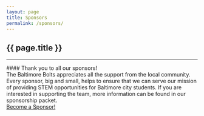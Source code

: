 ```yaml
---
layout: page
title: Sponsors
permalink: /sponsors/
---
```


<div class="container" markdown="1">
<section class="card bg-light page-card p-4" markdown="1">

<h1 class="mx-auto">{{ page.title }}</h1>
<hr class="mx-4 p-0">
<div class="p-4 text-center" markdown="1">
#### Thank you to all our sponsors!
<br>
The Baltimore Bolts appreciates all the support from the local community. Every sponsor, big and small, helps to ensure that we can serve our mission of providing STEM opportunities for Baltimore city students. If you are interested in supporting the team, more information can be found in our sponsorship packet.
</div>
<a href="https://drive.google.com/file/d/1LdXXeN1_GKDBXxM-N7AA-kjoi41qmzMV/view?usp=sharing" class="btn btn-primary w-100 text-light bg-theme">Become a Sponsor!</a>



<!-- <div class="container">
<div class="row">
<div class="col-md card">
</div>
</div>
<div class="row">
    
</div>
</div> -->

</section>
</div>